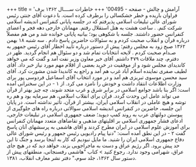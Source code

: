 +++
title = 'آرامش و چالش - صفحه - 00495'
+++
خاطرات ســــال ۱۳۶۲ برف فراوان باریده و خطر خشکسالی را برطرف کرده است. با دعوت آقای جنتی رئیس شورای عالی تبلیغات اسلامی پذیرفتم که در جلسه پایانی کنفرانس اندیشه اسلامی شرکت کنم. . ساعت هشت به هتل استقلال رفتم. مهمانان خارجی دهه فجر و اعضای کنفرانس حضور داشتند. جلسه با شکوهی بود؛ بیانیه پایانی خوانده شد و من هم مفصلاً درباره قرآن و انقلاب صحبت کردم و به سئوالات حاضرین پاسخ دادم . سه شنبه ۱۸ بهمن ۱۳۶۲ صبح زود به مجلس رفتم؛ پیش از دستور درباره تأیید اخطار آقای رئیس جمهور به صـدام صحبت کردم . لایحه انتخابات تمام شد و دو سئوال هم انجام گردید. ظهر در دفترم، چند ملاقات ۴۷۹ داشتم. آقای خیر معاون وزیر نفت آمد و گفت که می خواهد کاندیدای مجلس شود و از موفقیت در خرید بعضی از اقلام مهم مورد نیاز خبر داد. آقای لطیف صفری نماینده اسلام آباد غرب هم آمد و راجع به کاندیدا شدن مشورت کرد. آقای سید محسن موسوی تبریزی هم آمد و در مورد انتخاب آقای اسماعیل فردوسی پور برای وزارت اطلاعات انتقاد داشت و خودش را نامزد می کرد. از ۱ - در این سخنرانی آمده است: اگر بنا باشد جوامع اسلامی در برابر شرق و غرب متحد شوند، چه چیز بهتر از قرآن می تواند عامل این وحدت گردد. قرآن برای انقلاب اسلامی، هم سرمایه بود و هم ره توشه و هیچ عاملی در انقلاب اسلامی ایران، بیشتر از قرآن، تأثیر نداشته است. در پایان این جلسه، حاضرین در کنفرانس اندیشه اسلامی سوالاتی درباره راه های جلوگیری از پیوستن دولتهای عرب به روند کمپ دیوید؛ ضعف جمهوری اسلامی در تبلیغات خارجی، ادعای فشار جمهوری اسلامی بر اقلیتهای مذهبی و تقاضاهای متعدد مهمانان کنفرانس برای آموزش علوم اسلامی در ایران مطرح کردند و آقای هاشمی به پرسشهای آنان پاسخ گفت ۲ - در این نطق آمده است: "دنیا پیام رادیویی رئیس جمهور و رئیس شورای عالی دفاع جمهوری اسلامی ایران را شنید. ما مایل نبودیم که کار به اینجا برسد و جنگ تا این حد پیش برود. اگر رژیم عراق و دست به ماجراجویی بزند، خواهد دید که در هیچ جای عراق، شهرامی وجود ندارد. رجوع کنید > کتاب "هاشمی رفسنجانی، منطقهای پیش از دستور سال ۱۳۶۲، جلد سوم،" دفتر نشر معارف انقلاب، ۱۳۸۱.